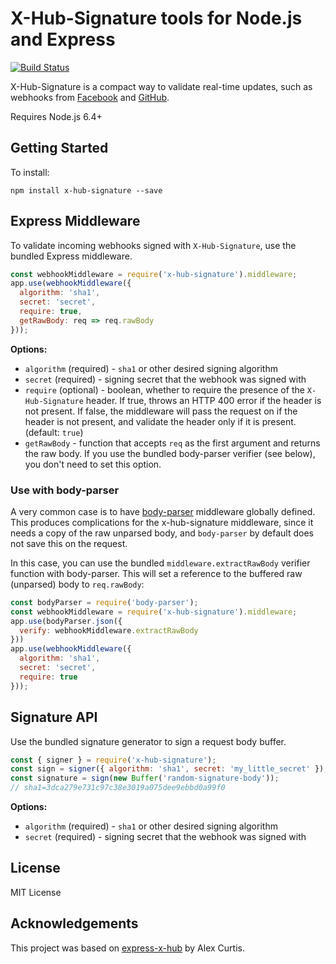 # X-Hub-Signature tools for Node.js and Express

[![Build Status](https://travis-ci.org/compwright/x-hub-signature.svg?branch=master)](https://travis-ci.org/compwright/x-hub-signature)

X-Hub-Signature is a compact way to validate real-time updates, such as webhooks from [Facebook](https://developers.facebook.com/docs/graph-api/webhooks/) and [GitHub](https://developer.github.com/webhooks/securing/).

Requires Node.js 6.4+

## Getting Started

To install:

```shell
npm install x-hub-signature --save
```

## Express Middleware

To validate incoming webhooks signed with `X-Hub-Signature`, use the bundled Express middleware.

```javascript
const webhookMiddleware = require('x-hub-signature').middleware;
app.use(webhookMiddleware({
  algorithm: 'sha1',
  secret: 'secret',
  require: true,
  getRawBody: req => req.rawBody
}));
```

**Options:**

* `algorithm` (required) - `sha1` or other desired signing algorithm
* `secret` (required) - signing secret that the webhook was signed with
* `require` (optional) - boolean, whether to require the presence of the `X-Hub-Signature` header. If true, throws an HTTP 400 error if the header is not present. If false, the middleware will pass the request on if the header is not present, and validate the header only if it is present. (default: `true`)
* `getRawBody` - function that accepts `req` as the first argument and returns the raw body. If you use the bundled body-parser verifier (see below), you don't need to set this option.

### Use with body-parser

A very common case is to have [body-parser](https://github.com/expressjs/body-parser) middleware globally defined. This produces complications for the x-hub-signature middleware, since it needs a copy of the raw unparsed body, and `body-parser` by default does not save this on the request.

In this case, you can use the bundled `middleware.extractRawBody` verifier function with body-parser. This will set a reference to the buffered raw (unparsed) body to `req.rawBody`:

```javascript
const bodyParser = require('body-parser');
const webhookMiddleware = require('x-hub-signature').middleware;
app.use(bodyParser.json({
  verify: webhookMiddleware.extractRawBody
}))
app.use(webhookMiddleware({
  algorithm: 'sha1',
  secret: 'secret',
  require: true
}));
```

## Signature API

Use the bundled signature generator to sign a request body buffer.

```javascript
const { signer } = require('x-hub-signature');
const sign = signer({ algorithm: 'sha1', secret: 'my_little_secret' });
const signature = sign(new Buffer('random-signature-body'));
// sha1=3dca279e731c97c38e3019a075dee9ebbd0a99f0
```

**Options:**

* `algorithm` (required) - `sha1` or other desired signing algorithm
* `secret` (required) - signing secret that the webhook was signed with

## License

MIT License

## Acknowledgements

This project was based on [express-x-hub](https://github.com/alexcurtis/express-x-hub) by Alex Curtis.
